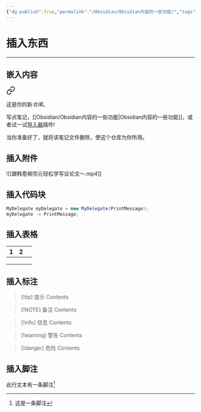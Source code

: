 ```yaml
---
{"dg-publish":true,"permalink":"/Obsidian/Obsidian内容的一些功能/","tags":["标签1","gardenEntry","gardenEntry","gardenEntry","gardenEntry","gardenEntry","gardenEntry","gardenEntry"],"created":"2025-03-31T02:31:02.349+08:00","updated":"2025-03-31T18:47:25.993+08:00"}
---
```


# 插入东西

---

## 嵌入内容

<div class="transclusion internal-embed is-loaded"><a class="markdown-embed-link" href="/obsidian//" aria-label="Open link"><svg xmlns="http://www.w3.org/2000/svg" width="24" height="24" viewBox="0 0 24 24" fill="none" stroke="currentColor" stroke-width="2" stroke-linecap="round" stroke-linejoin="round" class="svg-icon lucide-link"><path d="M10 13a5 5 0 0 0 7.54.54l3-3a5 5 0 0 0-7.07-7.07l-1.72 1.71"></path><path d="M14 11a5 5 0 0 0-7.54-.54l-3 3a5 5 0 0 0 7.07 7.07l1.71-1.71"></path></svg></a><div class="markdown-embed">




这是你的新*仓库*。

写点笔记，[[Obsidian/Obsidian内容的一些功能\|Obsidian内容的一些功能]]，或者试一试[导入器](https://help.obsidian.md/Plugins/Importer)插件!

当你准备好了，就将该笔记文件删除，使这个仓库为你所用。

</div></div>


## 插入附件
![[跟韩愈柳宗元轻松学写议论文～.mp4]]


## 插入代码块
```csharp
MyDelegate myDelegate = new MyDelegate(PrintMessage);
myDelegate -= PrintMessage;
```


## 插入表格

| 1   | 2   |     |
| --- | --- | --- |
|     |     |     |
|     |     |     |
|     |     |     |
##   插入标注

> [!tip] 提示
> Contents

> [!NOTE] 备注
> Contents

> [!info] 信息
> Contents

> [!warning] 警告
> Contents

> [!danger] 危险
> Contents

## 插入脚注
此行文本有一条脚注[^1]

[^1]: 这是一条脚注
